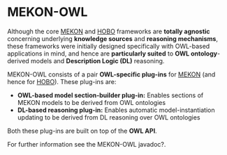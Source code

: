 # MEKON-OWL #

Although the core [MEKON](MEKON.md) and [HOBO](HOBO.md) frameworks are **totally agnostic** concerning underlying **knowledge sources** and **reasoning mechanisms**, these frameworks were initially designed specifically with OWL-based applications in mind, and hence are **particularly suited** to **OWL ontology**-derived models and **Description Logic (DL)** reasoning.

MEKON-OWL consists of a pair **OWL-specific plug-ins** for [MEKON](MEKON.md) (and hence for [HOBO](HOBO.md)). These plug-ins are:

  * **OWL-based model section-builder plug-in:** Enables sections of MEKON models to be derived from OWL ontologies
  * **DL-based reasoning plug-in:** Enables automatic model-instantiation updating to be derived from DL reasoning over OWL ontologies

Both these plug-ins are built on top of the **OWL API**.

For further information see the MEKON-OWL javadoc?.